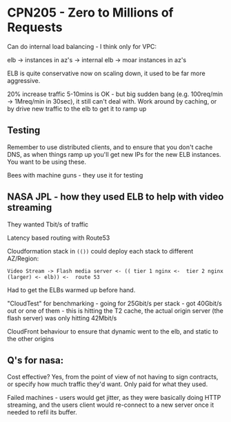 # CPN205 - Zero to Millions of Requests


Can do internal load balancing - I think only for VPC:

elb -> instances in az's -> internal elb -> moar instances in az's


ELB is quite conservative now on scaling down, it used to be far more
aggressive.

20% increase traffic 5-10mins is OK - but big sudden bang (e.g.
100req/min -> 1Mreq/min in 30sec), it still can't deal with. Work
around by caching, or by drive new traffic to the elb to get it to ramp
up

## Testing

Remember to use distributed clients, and to ensure that you don't cache
DNS, as when things ramp up you'll get new IPs for the new ELB
instances. You want to be using these.

Bees with machine guns - they use it for testing

## NASA JPL - how they used ELB to help with video streaming

They wanted Tbit/s of traffic

Latency based routing with Route53

Cloudformation stack in `(())` could deploy each stack to different
AZ/Region:

`Video Stream -> Flash media server <- (( tier 1 nginx <-  tier 2 nginx (larger) <- elb)) <-  route 53`

Had to get the ELBs warmed up before hand.

"CloudTest" for benchmarking  - going for 25Gbit/s per stack - got
40Gbit/s out or one of them - this is hitting the T2 cache, the actual
origin server (the flash server) was only hitting 42Mbit/s

CloudFront behaviour to ensure that dynamic went to the elb, and static
to the other origins

## Q's for nasa:

Cost effective? Yes, from the point of view of not having to sign
contracts, or specify how much traffic they'd want. Only paid for what
they used.

Failed machines - users would get jitter, as they were basically doing
HTTP streaming, and the users client would re-connect to a new server
once it needed to refil its buffer.
